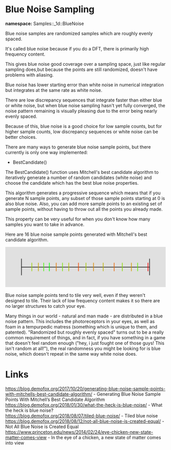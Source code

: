 # Blue Noise Sampling

**namespace:** Samples::_1d::BlueNoise

Blue noise samples are randomized samples which are roughly evenly spaced.

It's called blue noise because if you do a DFT, there is primarily high frequency content.

This gives blue noise good coverage over a sampling space, just like regular sampling does,but because the points are still randomized, doesn't have problems with aliasing.

Blue noise has lower starting error than white noise in numerical integration but integrates at the same rate as white noise.

There are low discrepancy sequences that integrate faster than either blue or white noise, but when blue noise sampling hasn't yet fully converged, the noise pattern remaining is visually pleasing due to the error being nearly evenly spaced.

Because of this, blue noise is a good choice for low sample counts, but for higher sample counts, low discrepancy sequences or white noise can be better choices.

There are many ways to generate blue noise sample points, but there currently is only one way implemented:
* BestCandidate()

The BestCandidate() function uses Mitchell's best candidate algorithm to iteratively generate a number of random candidates (white noise) and choose the candidate which has the best blue noise properties.

This algorithm generates a progressive sequence which means that if you generate N sample points, any subset of those sample points starting at 0 is also blue noise.  Also, you can add more sample points to an existing set of sample points, without having to throw out all the points you already made.

This property can be very useful for when you don't know how many samples you want to take in advance.

Here are 16 blue noise sample points generated with Mitchell's best candidate algorithm.

![16 samples Regular](../../../../output/samples/_1d/blue_noise/BestCandidate.png)

Blue noise sample points tend to tile very well, even if they weren't designed to tile.  Their lack of low frequency content makes it so there are no larger structures to catch your eye.

Many things in our world - natural and man made - are distributed in a blue noise pattern.  This includes the photoreceptors in your eyes, as well as foam in a tempurpedic matress (something which is unique to them, and patented).  "Randomized but roughly evenly spaced" turns out to be a really common requirement of things, and in fact, if you have something in a game that doesn't feel random enough ("hey, i just fought one of those guys! This isn't random at all!"), the real randomness you might be looking for is blue noise, which doesn't repeat in the same way white noise does.

# Links

https://blog.demofox.org/2017/10/20/generating-blue-noise-sample-points-with-mitchells-best-candidate-algorithm/ - Generating Blue Noise Sample Points With Mitchell’s Best Candidate Algorithm  
https://blog.demofox.org/2018/01/30/what-the-heck-is-blue-noise/ - What the heck is blue noise?  
https://blog.demofox.org/2018/08/07/tiled-blue-noise/ - Tiled blue noise  
https://blog.demofox.org/2018/08/12/not-all-blue-noise-is-created-equal/ - Not All Blue Noise is Created Equal  
https://www.princeton.edu/news/2014/02/24/eye-chicken-new-state-matter-comes-view - In the eye of a chicken, a new state of matter comes into view  

